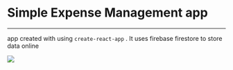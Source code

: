 # Simple Expense Management app

---

app created with using `create-react-app` . It uses firebase firestore to store data online

![](https://i.snipboard.io/NBxDtn.jpg)
